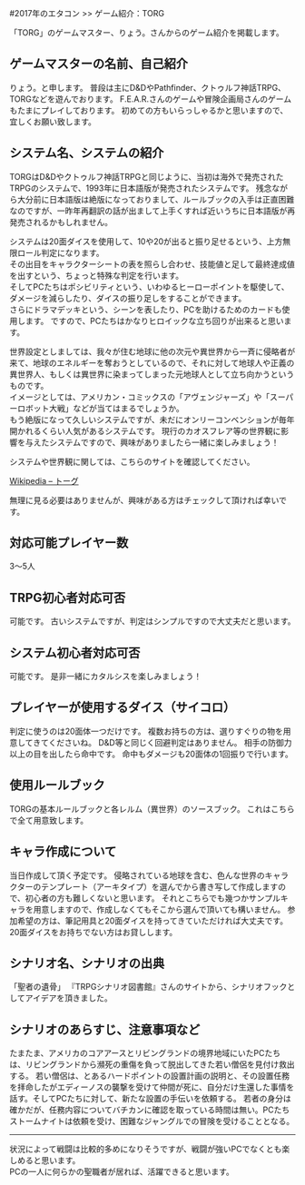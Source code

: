 #2017年のエタコン >> ゲーム紹介：TORG

「TORG」のゲームマスター、りょう。さんからのゲーム紹介を掲載します。
<h2>ゲームマスターの名前、自己紹介</h2>
りょう。と申します。  
普段は主にD&amp;DやPathfinder、クトゥルフ神話TRPG、TORGなどを遊んでおります。  
F.E.A.R.さんのゲームや冒険企画局さんのゲームもたまにプレイしております。  
初めての方もいらっしゃるかと思いますので、宜しくお願い致します。  
<h2>システム名、システムの紹介</h2>
TORGはD&amp;Dやクトゥルフ神話TRPGと同じように、当初は海外で発売されたTRPGのシステムで、1993年に日本語版が発売されたシステムです。  
残念ながら大分前に日本語版は絶版になっておりまして、ルールブックの入手は正直困難なのですが、一昨年再翻訳の話が出まして上手くすれば近いうちに日本語版が再発売されるかもしれません。

システムは20面ダイスを使用して、10や20が出ると振り足せるという、上方無限ロール判定になります。  
その出目をキャラクターシートの表を照らし合わせ、技能値と足して最終達成値を出すという、ちょっと特殊な判定を行います。  
そしてPCたちはポシビリティという、いわゆるヒーローポイントを駆使して、ダメージを減らしたり、ダイスの振り足しをすることができます。  
さらにドラマデッキという、シーンを表したり、PCを助けるためのカードも使用します。
ですので、PCたちはかなりヒロイックな立ち回りが出来ると思います。

世界設定としましては、我々が住む地球に他の次元や異世界から一斉に侵略者が来て、地球のエネルギーを奪おうとしているので、それに対して地球人や正義の異世界人、もしくは異世界に染まってしまった元地球人として立ち向かうというものです。  
イメージとしては、アメリカン・コミックスの「アヴェンジャーズ」や「スーパーロボット大戦」などが当てはまるでしょうか。  
もう絶版になって久しいシステムですが、未だにオンリーコンベンションが毎年開かれるくらい人気があるシステムです。
現行のカオスフレア等の世界観に影響を与えたシステムですので、興味がありましたら一緒に楽しみましょう！

システムや世界観に関しては、こちらのサイトを確認してください。

<a href="https://ja.wikipedia.org/wiki/%E3%83%88%E3%83%BC%E3%82%B0" target="_blank" rel="noopener">Wikipedia – トーグ</a>

無理に見る必要はありませんが、興味がある方はチェックして頂ければ幸いです。
<h2>対応可能プレイヤー数</h2>
3～5人
<h2>TRPG初心者対応可否</h2>
可能です。  
古いシステムですが、判定はシンプルですので大丈夫だと思います。
<h2>システム初心者対応可否</h2>
可能です。  
是非一緒にカタルシスを楽しみましょう！
<h2>プレイヤーが使用するダイス（サイコロ）</h2>
判定に使うのは20面体一つだけです。  
複数お持ちの方は、選りすぐりの物を用意してきてくださいね。  
D&amp;D等と同じく回避判定はありません。
相手の防御力以上の目を出したら命中です。
命中もダメージも20面体の1回振りで行います。
<h2>使用ルールブック</h2>
TORGの基本ルールブックと各レルム（異世界）のソースブック。  
これはこちらで全て用意致します。
<h2>キャラ作成について</h2>
当日作成して頂く予定です。  
侵略されている地球を含む、色んな世界のキャラクターのテンプレート（アーキタイプ）を選んでから書き写して作成しますので、初心者の方も難しくないと思います。  
それとこちらでも幾つかサンプルキャラを用意しますので、作成しなくてもそこから選んで頂いても構いません。  
参加希望の方は、筆記用具と20面ダイスを持ってきていただければ大丈夫です。  
20面ダイスをお持ちでない方はお貸しします。
<h2>シナリオ名、シナリオの出典</h2>
「聖者の遺骨」  
『TRPGシナリオ図書館』さんのサイトから、シナリオフックとしてアイデアを頂きました。
<h2>シナリオのあらすじ、注意事項など</h2>
たまたま、アメリカのコアアースとリビングランドの境界地域にいたPCたちは、リビングランドから瀕死の重傷を負って脱出してきた若い僧侶を見付け救出する。  
若い僧侶は、とあるハードポイントの設置計画の説明と、その設置任務を拝命したがエディーノスの襲撃を受けて仲間が死に、自分だけ生還した事情を話す。そしてPCたちに対して、新たな設置の手伝いを依頼する。  
若者の身分は確かだが、任務内容についてバチカンに確認を取っている時間は無い。PCたちストームナイトは依頼を受け、困難なジャングルでの冒険を受けることとなる。

<hr />

状況によって戦闘は比較的多めになりそうですが、戦闘が強いPCでなくとも楽しめると思います。  
PCの一人に何らかの聖職者が居れば、活躍できると思います。
